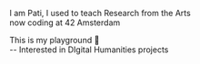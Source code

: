 I am Pati, I used to teach Research from the Arts\
now coding at 42 Amsterdam

This is my playground 🍄\
-- Interested in DIgital Humanities projects
